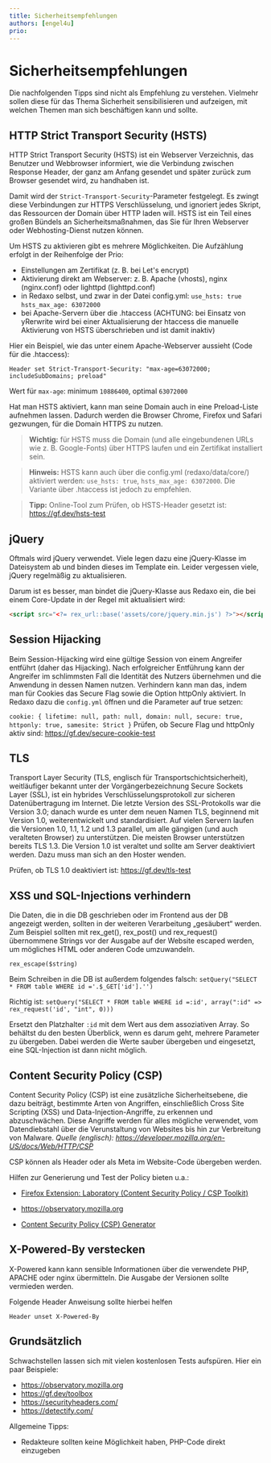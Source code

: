 ```yaml
---
title: Sicherheitsempfehlungen
authors: [engel4u]
prio:
---
```


# Sicherheitsempfehlungen

Die nachfolgenden Tipps sind nicht als Empfehlung zu verstehen. Vielmehr sollen diese für das Thema Sicherheit sensibilisieren und aufzeigen, mit welchen Themen man sich beschäftigen kann und sollte. 

## HTTP Strict Transport Security (HSTS)

HTTP Strict Transport Security (HSTS) ist ein Webserver Verzeichnis, das Benutzer und Webbrowser informiert, wie die Verbindung zwischen Response Header, der ganz am Anfang gesendet und später zurück zum Browser gesendet wird, zu handhaben ist.

Damit wird der `Strict-Transport-Security`-Parameter festgelegt. Es zwingt diese Verbindungen zur HTTPS Verschlüsselung, und ignoriert jedes Skript, das Ressourcen der Domain über HTTP laden will. HSTS ist ein Teil eines großen Bündels an Sicherheitsmaßnahmen, das Sie für Ihren Webserver oder Webhosting-Dienst nutzen können.

Um HSTS zu aktivieren gibt es mehrere Möglichkeiten. Die Aufzählung erfolgt in der Reihenfolge der Prio: 
* Einstellungen am Zertifikat (z. B. bei Let's encrypt)
* Aktivierung direkt am Webserver: z. B. Apache (vhosts), nginx (nginx.conf) oder lighttpd (lighttpd.conf)
* in Redaxo selbst, und zwar in der Datei config.yml: 
`use_hsts: true`
`hsts_max_age: 63072000`
* bei Apache-Servern über die .htaccess (ACHTUNG: bei Einsatz von yRerwrite wird bei einer Aktualisierung der htaccess die manuelle Aktivierung von HSTS überschrieben und ist damit inaktiv)

Hier ein Beispiel, wie das unter einem Apache-Webserver aussieht (Code für die .htaccess):

```text
Header set Strict-Transport-Security: "max-age=63072000; includeSubDomains; preload"
```

Wert für `max-age`: minimum `10886400`, optimal `63072000`

Hat man HSTS aktiviert, kann man seine Domain auch in eine Preload-Liste aufnehmen lassen. Dadurch werden die Browser Chrome, Firefox und Safari gezwungen, für die  Domain HTTPS zu nutzen.

> **Wichtig:** für HSTS muss die Domain (und alle eingebundenen URLs wie z. B. Google-Fonts) über HTTPS laufen und ein Zertifikat installiert sein.

> **Hinweis:** HSTS kann auch über die config.yml (redaxo/data/core/) aktiviert werden: `use_hsts: true`, `hsts_max_age: 63072000`. Die Variante über .htaccess ist jedoch zu empfehlen.

> **Tipp:** Online-Tool zum Prüfen, ob HSTS-Header gesetzt ist: https://gf.dev/hsts-test 

## jQuery

Oftmals wird jQuery verwendet. Viele legen dazu eine jQuery-Klasse im Dateisystem ab und binden dieses im Template ein. Leider vergessen viele, jQuery regelmäßig zu aktualisieren.

Darum ist es besser, man bindet die jQuery-Klasse aus Redaxo ein, die bei einem Core-Update in der Regel mit aktualisiert wird:

```html
<script src="<?= rex_url::base('assets/core/jquery.min.js') ?>"></script>
```

## Session Hijacking

Beim Session-Hijacking wird eine gültige Session von einem Angreifer entführt (daher das Hijacking). Nach erfolgreicher Entführung kann der Angreifer im schlimmsten Fall die Identität des Nutzers übernehmen und die Anwendung in dessen Namen nutzen. 
Verhindern kann man das, indem man für Cookies das Secure Flag sowie die Option httpOnly aktiviert. In Redaxo dazu die `config.yml` öffnen und die Parameter auf true setzen:

`cookie: { lifetime: null, path: null, domain: null, secure: true, httponly: true, samesite: Strict }`
Prüfen, ob Secure Flag und httpOnly aktiv sind: https://gf.dev/secure-cookie-test

## TLS
Transport Layer Security (TLS, englisch für Transportschichtsicherheit), weitläufiger bekannt unter der Vorgängerbezeichnung Secure Sockets Layer (SSL), ist ein hybrides Verschlüsselungsprotokoll zur sicheren Datenübertragung im Internet. Die letzte Version des SSL-Protokolls war die Version 3.0; danach wurde es unter dem neuen Namen TLS, beginnend mit Version 1.0, weiterentwickelt und standardisiert. Auf vielen Servern laufen die Versionen 1.0, 1.1, 1.2 und 1.3 parallel, um alle gängigen (und auch veralteten Browser) zu unterstützen. 
Die meisten Browser unterstützen bereits TLS 1.3. Die Version 1.0 ist veraltet und sollte am Server deaktiviert werden. Dazu muss man sich an den Hoster wenden. 

Prüfen, ob TLS 1.0 deaktiviert ist: https://gf.dev/tls-test 

## XSS und SQL-Injections verhindern

Die Daten, die in die DB geschrieben oder im Frontend aus der DB angezeigt werden, sollten in der weiteren Verarbeitung „gesäubert“ werden. Zum Beispiel sollten mit rex_get(), rex_post() und rex_request() übernommene Strings vor der Ausgabe auf der Website escaped werden, um mögliches HTML oder anderen Code umzuwandeln.

`rex_escape($string)`

Beim Schreiben in die DB ist außerdem folgendes falsch: `setQuery("SELECT * FROM table WHERE id ='.$_GET['id'].'')`

Richtig ist: `setQuery("SELECT * FROM table WHERE id =:id', array(":id" => rex_request('id', "int", 0)))`

Ersetzt den Platzhalter `:id` mit dem Wert aus dem assoziativen Array. So behältst du den besten Überblick, wenn es darum geht, mehrere Parameter zu übergeben. Dabei werden die Werte sauber übergeben und eingesetzt, eine SQL-Injection ist dann nicht möglich.

## Content Security Policy (CSP) 

Content Security Policy (CSP) ist eine zusätzliche Sicherheitsebene, die dazu beiträgt, bestimmte Arten von Angriffen, einschließlich Cross Site Scripting (XSS) und Data-Injection-Angriffe, zu erkennen und abzuschwächen. Diese Angriffe werden für alles mögliche verwendet, vom Datendiebstahl über die Verunstaltung von Websites bis hin zur Verbreitung von Malware.
<i>Quelle (englisch): https://developer.mozilla.org/en-US/docs/Web/HTTP/CSP</i>

CSP können als Header oder als Meta im Website-Code übergeben werden. 

Hilfen zur Generierung und Test der Policy bieten u.a.:

- [Firefox Extension: Laboratory (Content Security Policy / CSP Toolkit)](https://addons.mozilla.org/de/firefox/addon/laboratory-by-mozilla/)

- https://observatory.mozilla.org

- [Content Security Policy (CSP) Generator](https://csper.io/generator)


## X-Powered-By verstecken

X-Powered kann kann sensible Informationen über die verwendete PHP, APACHE oder nginx übermitteln. Die Ausgabe der Versionen sollte vermieden werden. 

Folgende Header Anweisung sollte hierbei helfen

`Header unset X-Powered-By`



## Grundsätzlich

Schwachstellen lassen sich mit vielen kostenlosen Tests aufspüren. Hier ein paar Beispiele:

- https://observatory.mozilla.org
- https://gf.dev/toolbox
- https://securityheaders.com/
- https://detectify.com/

Allgemeine Tipps:
* Redakteure sollten keine Möglichkeit haben, PHP-Code direkt einzugeben
